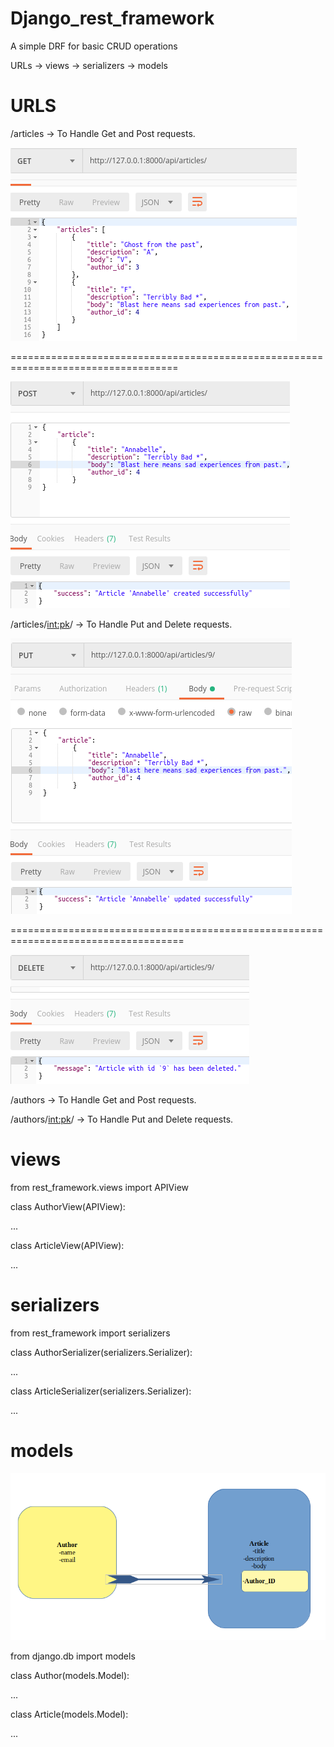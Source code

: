 # Django_rest_framework
A simple DRF for basic CRUD operations

URLs → views → serializers → models

# URLS
/articles -> To Handle Get and Post requests.

![get](get.png)

===================================================================================

![post](post.png)

/articles/<int:pk>/ -> To Handle Put and Delete requests.

![put](put.png)

====================================================================================

![delete](delete.png)

/authors -> To Handle Get and Post requests.

/authors/<int:pk>/ -> To Handle Put and Delete requests.


# views

from rest_framework.views import APIView

class AuthorView(APIView):

...

class ArticleView(APIView):

...

# serializers

from rest_framework import serializers

class AuthorSerializer(serializers.Serializer):

...

class ArticleSerializer(serializers.Serializer):

...

# models
![model](drf.png)

from django.db import models

class Author(models.Model):

...

class Article(models.Model):

...
